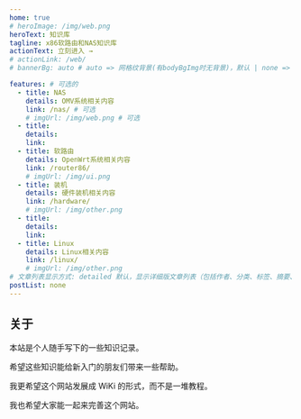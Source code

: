 ```yaml
---
home: true
# heroImage: /img/web.png
heroText: 知识库
tagline: x86软路由和NAS知识库
actionText: 立刻进入 →
# actionLink: /web/
# bannerBg: auto # auto => 网格纹背景(有bodyBgImg时无背景)，默认 | none => 无 | '大图地址' | background: 自定义背景样式       提示：如发现文本颜色不适应你的背景时可以到palette.styl修改$bannerTextColor变量

features: # 可选的
  - title: NAS
    details: OMV系统相关内容
    link: /nas/ # 可选
    # imgUrl: /img/web.png # 可选
  - title:
    details:
    link:
  - title: 软路由
    details: OpenWrt系统相关内容
    link: /router86/
    # imgUrl: /img/ui.png
  - title: 装机
    details: 硬件装机相关内容
    link: /hardware/
    # imgUrl: /img/other.png
  - title:
    details:
    link:
  - title: Linux
    details: Linux相关内容
    link: /linux/
    # imgUrl: /img/other.png
# 文章列表显示方式: detailed 默认，显示详细版文章列表（包括作者、分类、标签、摘要、分页等）| simple => 显示简约版文章列表（仅标题和日期）| none 不显示文章列表
postList: none
---
```


## 关于

本站是个人随手写下的一些知识记录。

希望这些知识能给新入门的朋友们带来一些帮助。

我更希望这个网站发展成 WiKi 的形式，而不是一堆教程。

我也希望大家能一起来完善这个网站。

